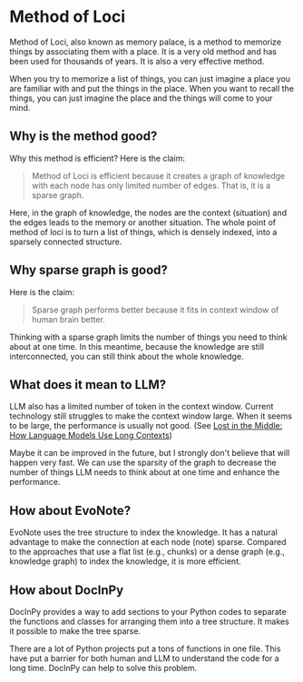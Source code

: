 # Method of Loci

Method of Loci, also known as memory palace, is a method to memorize things by associating them with a place. It is a very old method and has been used for thousands of years. It is also a very effective method. 

When you try to memorize a list of things, you can just imagine a place you are familiar with and put the things in the place. When you want to recall the things, you can just imagine the place and the things will come to your mind.

## Why is the method good?

Why this method is efficient? Here is the claim:
> Method of Loci is efficient because it creates a graph of knowledge with each node has only limited number of edges. That is, it is a sparse graph.

Here, in the graph of knowledge, the nodes are the context (situation) and the edges leads to the memory or another situation. The whole point of method of loci is to turn a list of things, which is densely indexed, into a sparsely connected structure. 

## Why sparse graph is good?

Here is the claim:
> Sparse graph performs better because it fits in context window of human brain better.

Thinking with a sparse graph limits the number of things you need to think about at one time. In this meantime, because the knowledge are still interconnected, you can still think about the whole knowledge.

## What does it mean to LLM?

LLM also has a limited number of token in the context window. Current technology still struggles to make the context window large. When it seems to be large, the performance is usually not good. (See [Lost in the Middle: How Language Models Use Long Contexts](https://arxiv.org/abs/2307.03172))

Maybe it can be improved in the future, but I strongly don't believe that will happen very fast. We can use the sparsity of the graph to decrease the number of things LLM needs to think about at one time and enhance the performance.

## How about EvoNote?

EvoNote uses the tree structure to index the knowledge. It has a natural advantage to make the connection at each node (note) sparse. Compared to the approaches that use a flat list (e.g., chunks) or a dense graph (e.g., knowledge graph) to index the knowledge, it is more efficient.

## How about DocInPy

DocInPy provides a way to add sections to your Python codes to separate the functions and classes for arranging them into a tree structure. It makes it possible to make the tree sparse. 

There are a lot of Python projects put a tons of functions in one file. This have put a barrier for both human and LLM to understand the code for a long time. DocInPy can help to solve this problem. 